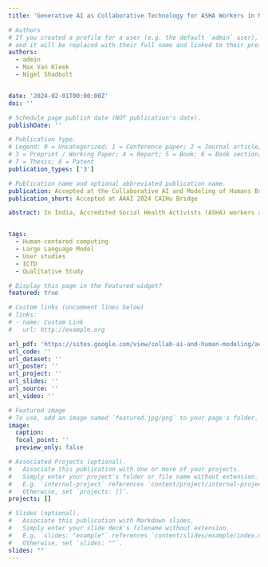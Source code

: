 ```yaml
---
title: 'Generative AI as Collaborative Technology for ASHA Workers in Marginalized Communities'

# Authors
# If you created a profile for a user (e.g. the default `admin` user), write the username (folder name) here
# and it will be replaced with their full name and linked to their profile.
authors:
  - admin
  - Max Van Kleek
  - Nigel Shadbolt


date: '2024-02-01T00:00:00Z'
doi: ''

# Schedule page publish date (NOT publication's date).
publishDate: ''

# Publication type.
# Legend: 0 = Uncategorized; 1 = Conference paper; 2 = Journal article;
# 3 = Preprint / Working Paper; 4 = Report; 5 = Book; 6 = Book section;
# 7 = Thesis; 8 = Patent
publication_types: ['3']

# Publication name and optional abbreviated publication name.
publication: Accepted at the Collaborative AI and Modeling of Humans Bridge at the AAAI 2024 Conference
publication_short: Accepted at AAAI 2024 CAIHu Bridge

abstract: In India, Accredited Social Health Activists (ASHA) workers are crucial in delivering healthcare to marginalized rural communities. However, their effectiveness is hampered by challenges in accessing medical knowledge and decision-support tools. AI advancements offer potential to enhance ASHA capabilities, but cognitive biases' impact on AI collaboration remains a concern for its adoption. This thematic discourse analysis investigates biases at the human-AI interface from a cognitive science perspective. It uncovers automation and confirmation biases, compounded by difficulties in interpreting complex AI behaviors. Through participatory design, frontline health workers can help in creating tools aligned with their needs. The proposed research, employing qualitative methods and co-design, aims to ensure cultural relevance while addressing frictions, barriers, and training gaps. It seeks to set guidelines for ethical AI integration. This approach strives for better access and dignity, prioritizing empathetic solutions over just technological implementation. The objective is to validate interventions fostering mutual understanding, essential for tackling inherent inequities in the current system.


tags: 
  - Human-centered computing
  - Large Language Model
  - User studies
  - ICTD
  - Qualitative Study

# Display this page in the Featured widget?
featured: true

# Custom links (uncomment lines below)
# links:
# - name: Custom Link
#   url: http://example.org

url_pdf: 'https://sites.google.com/view/collab-ai-and-human-modeling/accepted-papers?authuser=0'
url_code: ''
url_dataset: ''
url_poster: ''
url_project: ''
url_slides: ''
url_source: ''
url_video: ''

# Featured image
# To use, add an image named `featured.jpg/png` to your page's folder.
image:
  caption: 
  focal_point: ''
  preview_only: false

# Associated Projects (optional).
#   Associate this publication with one or more of your projects.
#   Simply enter your project's folder or file name without extension.
#   E.g. `internal-project` references `content/project/internal-project/index.md`.
#   Otherwise, set `projects: []`.
projects: []

# Slides (optional).
#   Associate this publication with Markdown slides.
#   Simply enter your slide deck's filename without extension.
#   E.g. `slides: "example"` references `content/slides/example/index.md`.
#   Otherwise, set `slides: ""`.
slides: ""
---
```

